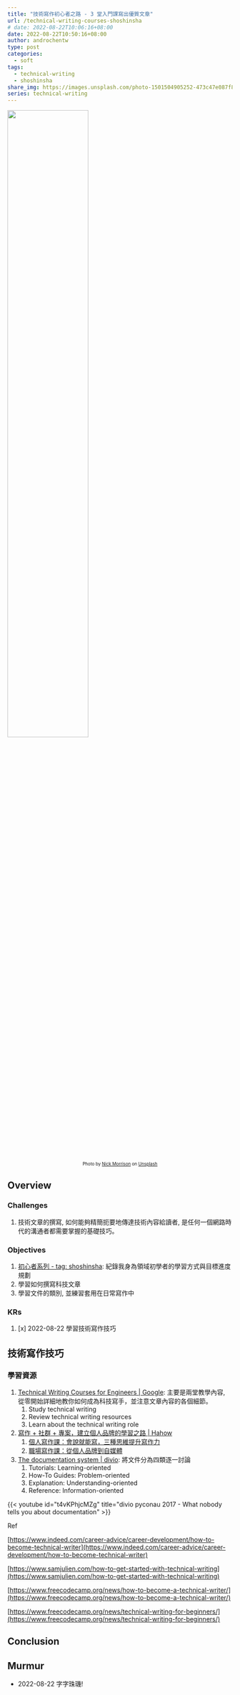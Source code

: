 ```yaml
---
title: "技術寫作初心者之路 - 3 堂入門課寫出優質文章"
url: /technical-writing-courses-shoshinsha
# date: 2022-08-22T10:06:16+08:00
date: 2022-08-22T10:50:16+08:00
author: androchentw
type: post
categories:
  - soft
tags:
  - technical-writing
  - shoshinsha
share_img: https://images.unsplash.com/photo-1501504905252-473c47e087f8?ixlib=rb-1.2.1&ixid=MnwxMjA3fDB8MHxwaG90by1wYWdlfHx8fGVufDB8fHx8&auto=format&fit=crop&w=1674&q=80
series: technical-writing
---
```


<img style="width:60%;" src="https://images.unsplash.com/photo-1501504905252-473c47e087f8?ixlib=rb-1.2.1&ixid=MnwxMjA3fDB8MHxwaG90by1wYWdlfHx8fGVufDB8fHx8&auto=format&fit=crop&w=1674&q=80">
<p align="center"><sub><sup>
  Photo by <a href="https://unsplash.com/@nickmorrison?utm_source=unsplash&utm_medium=referral&utm_content=creditCopyText">Nick Morrison</a> on <a href="https://unsplash.com/collections/SV-KO-htOoM/tech?utm_source=unsplash&utm_medium=referral&utm_content=creditCopyText">Unsplash</a>
</sup></sub></p>

## Overview

### Challenges

1. 技術文章的撰寫, 如何能夠精簡扼要地傳達技術內容給讀者, 是任何一個網路時代的溝通者都需要掌握的基礎技巧。

### Objectives

1. [初心者系列 - tag: shoshinsha](https://blog.androchen.tw/tags/shoshinsha/): 紀錄我身為領域初學者的學習方式與目標進度規劃
2. 學習如何撰寫科技文章
3. 學習文件的類別, 並練習套用在日常寫作中

### KRs

1. [x] 2022-08-22 學習技術寫作技巧

<!--more-->

## 技術寫作技巧

### 學習資源

1. [Technical Writing Courses for Engineers | Google](https://developers.google.com/tech-writing): 主要是兩堂教學內容, 從零開始詳細地教你如何成為科技寫手，並注意文章內容的各個細節。
   1. Study technical writing
   2. Review technical writing resources
   3. Learn about the technical writing role
2. [寫作 + 社群 + 專案，建立個人品牌的學習之路 | Hahow](https://hahow.in/contents/articles/630dcca1620da100064b3f3e)
   1. [個人寫作課：會說就能寫，三種思維提升寫作力](https://hahow.in/courses/61615aa25e3f7800079724ad/main)
   2. [職場寫作課：從個人品牌到自媒體](https://hahow.in/courses/5eaf7eec3e47cfd04f222519/main)
3. [The documentation system | divio](https://documentation.divio.com/): 將文件分為四類逐一討論
   1. Tutorials: Learning-oriented
   2. How-To Guides: Problem-oriented
   3. Explanation: Understanding-oriented
   4. Reference: Information-oriented

{{< youtube id="t4vKPhjcMZg" title="divio pyconau 2017 - What nobody tells you about documentation" >}}

Ref

[https://www.indeed.com/career-advice/career-development/how-to-become-technical-writer](https://www.indeed.com/career-advice/career-development/how-to-become-technical-writer)

[https://www.samjulien.com/how-to-get-started-with-technical-writing](https://www.samjulien.com/how-to-get-started-with-technical-writing)

[https://www.freecodecamp.org/news/how-to-become-a-technical-writer/](https://www.freecodecamp.org/news/how-to-become-a-technical-writer/)

[https://www.freecodecamp.org/news/technical-writing-for-beginners/](https://www.freecodecamp.org/news/technical-writing-for-beginners/)

## Conclusion

## Murmur

* 2022-08-22 字字珠璣!

